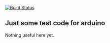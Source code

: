 [![Build Status](https://travis-ci.org/admkenshin/Arduino.svg?branch=master)](https://travis-ci.org/admkenshin/Arduino)
## Just some test code for arduino

Nothing useful here yet.
